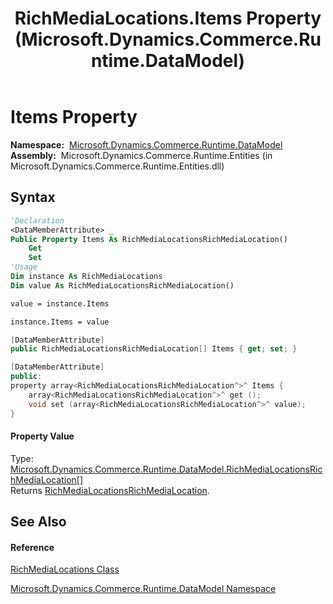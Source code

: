 ﻿---
title: RichMediaLocations.Items Property  (Microsoft.Dynamics.Commerce.Runtime.DataModel)
TOCTitle: Items Property
ms:assetid: P:Microsoft.Dynamics.Commerce.Runtime.DataModel.RichMediaLocations.Items
ms:mtpsurl: https://technet.microsoft.com/en-us/library/microsoft.dynamics.commerce.runtime.datamodel.richmedialocations.items(v=AX.60)
ms:contentKeyID: 62213411
ms.date: 05/18/2015
mtps_version: v=AX.60
f1_keywords:
- Microsoft.Dynamics.Commerce.Runtime.DataModel.RichMediaLocations.Items
dev_langs:
- CSharp
- C++
- VB
---

# Items Property

**Namespace:**  [Microsoft.Dynamics.Commerce.Runtime.DataModel](microsoft-dynamics-commerce-runtime-datamodel-namespace.md)  
**Assembly:**  Microsoft.Dynamics.Commerce.Runtime.Entities (in Microsoft.Dynamics.Commerce.Runtime.Entities.dll)

## Syntax

``` vb
'Declaration
<DataMemberAttribute> _
Public Property Items As RichMediaLocationsRichMediaLocation()
    Get
    Set
'Usage
Dim instance As RichMediaLocations
Dim value As RichMediaLocationsRichMediaLocation()

value = instance.Items

instance.Items = value
```

``` csharp
[DataMemberAttribute]
public RichMediaLocationsRichMediaLocation[] Items { get; set; }
```

``` c++
[DataMemberAttribute]
public:
property array<RichMediaLocationsRichMediaLocation^>^ Items {
    array<RichMediaLocationsRichMediaLocation^>^ get ();
    void set (array<RichMediaLocationsRichMediaLocation^>^ value);
}
```

#### Property Value

Type: [Microsoft.Dynamics.Commerce.Runtime.DataModel.RichMediaLocationsRichMediaLocation](richmedialocationsrichmedialocation-class-microsoft-dynamics-commerce-runtime-datamodel.md)\[\]  
Returns [RichMediaLocationsRichMediaLocation](richmedialocationsrichmedialocation-class-microsoft-dynamics-commerce-runtime-datamodel.md).  

## See Also

#### Reference

[RichMediaLocations Class](richmedialocations-class-microsoft-dynamics-commerce-runtime-datamodel.md)

[Microsoft.Dynamics.Commerce.Runtime.DataModel Namespace](microsoft-dynamics-commerce-runtime-datamodel-namespace.md)

